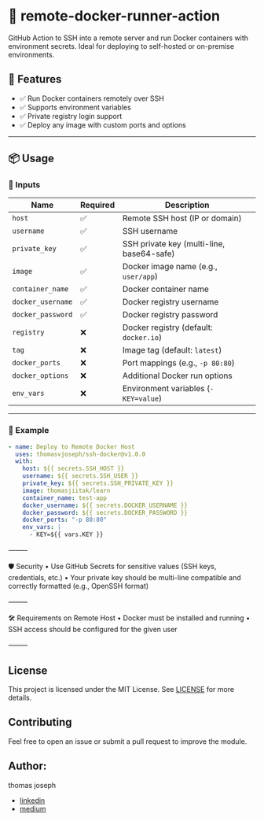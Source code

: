 # 🐳 remote-docker-runner-action
GitHub Action to SSH into a remote server and run Docker containers with environment secrets. Ideal for deploying to self-hosted or on-premise environments.

## 🚀 Features

- ✅ Run Docker containers remotely over SSH
- ✅ Supports environment variables
- ✅ Private registry login support
- ✅ Deploy any image with custom ports and options

---

## 📦 Usage

### 🔧 Inputs

| Name             | Required | Description                                      |
|------------------|----------|--------------------------------------------------|
| `host`           | ✅       | Remote SSH host (IP or domain)                   |
| `username`       | ✅       | SSH username                                     |
| `private_key`    | ✅       | SSH private key (multi-line, base64-safe)        |
| `image`          | ✅       | Docker image name (e.g., `user/app`)             |
| `container_name` | ✅       | Docker container name                            |
| `docker_username`| ✅       | Docker registry username                         |
| `docker_password`| ✅       | Docker registry password                         |
| `registry`       | ❌       | Docker registry (default: `docker.io`)           |
| `tag`            | ❌       | Image tag (default: `latest`)                    |
| `docker_ports`   | ❌       | Port mappings (e.g., `-p 80:80`)                 |
| `docker_options` | ❌       | Additional Docker run options                    |
| `env_vars`       | ❌       | Environment variables (`- KEY=value`)            |

---

### 🧪 Example

```yaml
- name: Deploy to Remote Docker Host
  uses: thomasvjoseph/ssh-docker@v1.0.0
  with:
    host: ${{ secrets.SSH_HOST }}
    username: ${{ secrets.SSH_USER }}
    private_key: ${{ secrets.SSH_PRIVATE_KEY }}
    image: thomasjiitak/learn
    container_name: test-app
    docker_username: ${{ secrets.DOCKER_USERNAME }}
    docker_password: ${{ secrets.DOCKER_PASSWORD }}
    docker_ports: "-p 80:80"
    env_vars: |
      - KEY=${{ vars.KEY }}

```
⸻

🛡️ Security
	•	Use GitHub Secrets for sensitive values (SSH keys, credentials, etc.)
	•	Your private key should be multi-line compatible and correctly formatted (e.g., OpenSSH format)

⸻

🛠️ Requirements on Remote Host
	•	Docker must be installed and running
	•	SSH access should be configured for the given user

⸻

## License

This project is licensed under the MIT License. See [LICENSE](LICENSE) for more details.

## Contributing

Feel free to open an issue or submit a pull request to improve the module.

## Author:  
thomas joseph
- [linkedin](https://www.linkedin.com/in/thomas-joseph-88792b132/)
- [medium](https://medium.com/@thomasvjoseph)